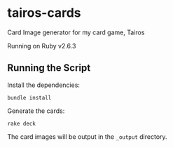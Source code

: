 # tairos-cards

Card Image generator for my card game, Tairos

Running on Ruby v2.6.3

## Running the Script

Install the dependencies:

```
bundle install
```

Generate the cards:

```
rake deck
```

The card images will be output in the `_output` directory.